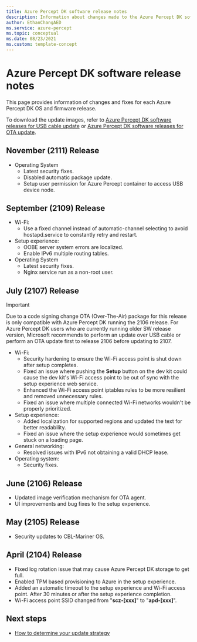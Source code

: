 ```yaml
---
title: Azure Percept DK software release notes
description: Information about changes made to the Azure Percept DK software.
author: EthanChangAED
ms.service: azure-percept
ms.topic: conceptual
ms.date: 08/23/2021
ms.custom: template-concept
---
```


# Azure Percept DK software release notes

This page provides information of changes and fixes for each Azure Percept DK OS and firmware release.

To download the update images, refer to [Azure Percept DK software releases for USB cable update](./software-releases-usb-cable-updates.md) or [Azure Percept DK software releases for OTA update](./software-releases-over-the-air-updates.md).

## November (2111) Release

- Operating System
  - Latest security fixes.
  - Disabled automatic package update.
  - Setup user permission for Azure Percept container to access USB device node.

## September (2109) Release

- Wi-Fi:
  - Use a fixed channel instead of automatic-channel selecting to avoid hostapd.service to constantly retry and restart.
- Setup experience:
  - OOBE server system errors are localized.
  - Enable IPv6 multiple routing tables.
- Operating System
  - Latest security fixes.
  - Nginx service run as a non-root user.


## July (2107) Release

> [!IMPORTANT]
> Due to a code signing change OTA (Over-The-Air) package for this release is only compatible with Azure Percept DK running the 2106 release. For Azure Percept DK users who are currently running older SW release version, Microsoft recommends to perform an update over USB cable or perform an OTA update first to release 2106 before updating to 2107.

- Wi-Fi:
  - Security hardening to ensure the Wi-Fi access point is shut down after setup completes.
  - Fixed an issue where pushing the **Setup** button on the dev kit could cause the dev kit's Wi-Fi access point to be out of sync with the setup experience web service.
  - Enhanced the Wi-Fi access point iptables rules to be more resilient and removed unnecessary rules.
  - Fixed an issue where multiple connected Wi-Fi networks wouldn't be properly prioritized.
- Setup experience:
  - Added localization for supported regions and updated the text for better readability.
  - Fixed an issue where the setup experience would sometimes get stuck on a loading page.
- General networking:
  - Resolved issues with IPv6 not obtaining a valid DHCP lease.
- Operating system:
  - Security fixes.

## June (2106) Release

- Updated image verification mechanism for OTA agent.
- UI improvements and bug fixes to the setup experience.

## May (2105) Release

- Security updates to CBL-Mariner OS.

## April (2104) Release

- Fixed log rotation issue that may cause Azure Percept DK storage to get full.
- Enabled TPM based provisioning to Azure in the setup experience.
- Added an automatic timeout to the setup experience and Wi-Fi access point. After 30 minutes or after the setup experience completion.
- Wi-Fi access point SSID changed from "**scz-[xxx]**" to "**apd-[xxx]**".

## Next steps

- [How to determine your update strategy](./how-to-determine-your-update-strategy.md)
